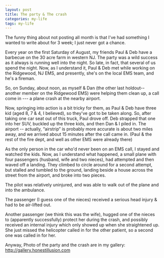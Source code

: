 ```yaml
---
layout: post
title: The party & The crash
categories: my-life
tags: my-life
---
```

<P>The funny  thing about not posting all month is that I've had something I wanted to write about for 3 week; I just never got a chance.</P>
<P>Every year on the first Saturday of August, my friends  Paul & Deb have a barbecue on the 30  acre farm in western NJ.  The party was a wild success as it always is running well into the night.  So late, in fact, that several of us spend the night. Now, as I understand it, Paul & Deb met while working on the Ridgewood, NJ EMS, and presently, she's on the local EMS team, and he's a fireman. </P>
<P>So, on Sunday, about noon, as myself & Dan (the other last holdout-- another member on the Ridgewood EMS) were helping them clean up, a call come in --- a plane crash at the nearby airport.</P>
<P>Now, springing into action is a bit tricky for them, as Paul & Deb have three kid (aged 8, 7 & 4, I believed), so they've got to be taken along.  So, after taking one car seat out of this truck, Paul drove off.  Deb strapped that one into her SUV, buckled up the three kids, and then Dan & I piled in. The airport -- actually, &#8220;airstrip&#8221; is probably more accurate is about two miles away, and we arrived about 15 minutes after the call came in. (Paul & the rest of the fire dept, and well as other EMS were already there)</P>
<P>As the only person in the car who'd never been on an EMS call, I stayed and watched the kids.  Now, as I understand what happened, a small plane with four passengers (husband, wife and two nieces), had attempted and then waved off a landing. They climbed to circle around for a second attempt, but stalled and tumbled to the ground, landing beside a house across the street from the airport, and broke into two pieces.  </P>
<P>The pilot was relatively uninjured, and was able to walk out of the plane and into the ambulance. </P>
<P>The passenger (I guess one of the nieces) received a serious head injury & had to be air-lifted out.</P>
<P>Another passenger (we think this was the wife), hugged one of the nieces to (apparently successfully) protect her during the crash, and possibly received an internal injury which only showed up when she straightened up.  She just missed the helicopter called in for the other patient, so a second one was called in for her.</P>
<P>Anyway,  Photo of the party and the crash are in my gallery:  <A href="http://gallery.honestillusion.com">http://gallery.honestillusion.com</A></P>